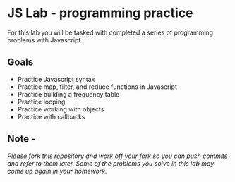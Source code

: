 # JS Lab - programming practice

For this lab you will be tasked with completed a series of programming problems with Javascript. 

## Goals
* Practice Javascript syntax
* Practice map, filter, and reduce functions in Javascript
* Practice building a frequency table 
* Practice looping
* Practice working with objects
* Practice with callbacks

## Note -
*Please fork this repository and work off your fork so you can push commits and refer to them later. Some of the problems you solve in this lab may come up again in your homework.*